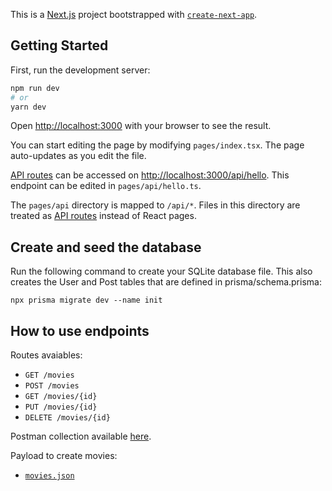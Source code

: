 This is a [Next.js](https://nextjs.org/) project bootstrapped with [`create-next-app`](https://github.com/vercel/next.js/tree/canary/packages/create-next-app).

## Getting Started

First, run the development server:

```bash
npm run dev
# or
yarn dev
```

Open [http://localhost:3000](http://localhost:3000) with your browser to see the result.

You can start editing the page by modifying `pages/index.tsx`. The page auto-updates as you edit the file.

[API routes](https://nextjs.org/docs/api-routes/introduction) can be accessed on [http://localhost:3000/api/hello](http://localhost:3000/api/hello). This endpoint can be edited in `pages/api/hello.ts`.

The `pages/api` directory is mapped to `/api/*`. Files in this directory are treated as [API routes](https://nextjs.org/docs/api-routes/introduction) instead of React pages.

## Create and seed the database
Run the following command to create your SQLite database file. This also creates the User and Post tables that are defined in prisma/schema.prisma:

`npx prisma migrate dev --name init`

## How to use endpoints

Routes avaiables:
- `GET /movies`
- `POST /movies`
- `GET /movies/{id}`
- `PUT /movies/{id}`
- `DELETE /movies/{id}`

Postman collection available [here](https://www.getpostman.com/collections/be654e3af89c5946958d).

Payload to create movies:
- [`movies.json`](/postman/movies.json)